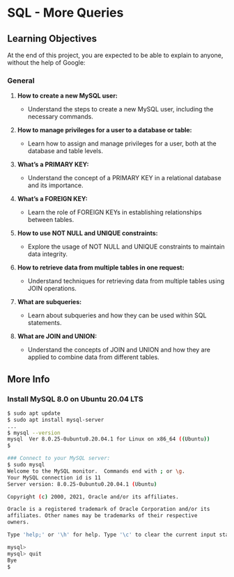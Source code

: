# SQL - More Queries

## Learning Objectives

At the end of this project, you are expected to be able to explain to anyone, without the help of Google:

### General

1. **How to create a new MySQL user:**
   - Understand the steps to create a new MySQL user, including the necessary commands.

2. **How to manage privileges for a user to a database or table:**
   - Learn how to assign and manage privileges for a user, both at the database and table levels.

3. **What’s a PRIMARY KEY:**
   - Understand the concept of a PRIMARY KEY in a relational database and its importance.

4. **What’s a FOREIGN KEY:**
   - Learn the role of FOREIGN KEYs in establishing relationships between tables.

5. **How to use NOT NULL and UNIQUE constraints:**
   - Explore the usage of NOT NULL and UNIQUE constraints to maintain data integrity.

6. **How to retrieve data from multiple tables in one request:**
   - Understand techniques for retrieving data from multiple tables using JOIN operations.

7. **What are subqueries:**
   - Learn about subqueries and how they can be used within SQL statements.

8. **What are JOIN and UNION:**
   - Understand the concepts of JOIN and UNION and how they are applied to combine data from different tables.

## More Info

### Install MySQL 8.0 on Ubuntu 20.04 LTS

```bash
$ sudo apt update
$ sudo apt install mysql-server
...
$ mysql --version
mysql  Ver 8.0.25-0ubuntu0.20.04.1 for Linux on x86_64 ((Ubuntu))
$

### Connect to your MySQL server:
$ sudo mysql
Welcome to the MySQL monitor.  Commands end with ; or \g.
Your MySQL connection id is 11
Server version: 8.0.25-0ubuntu0.20.04.1 (Ubuntu)

Copyright (c) 2000, 2021, Oracle and/or its affiliates.

Oracle is a registered trademark of Oracle Corporation and/or its
affiliates. Other names may be trademarks of their respective
owners.

Type 'help;' or '\h' for help. Type '\c' to clear the current input statement.

mysql>
mysql> quit
Bye
$

